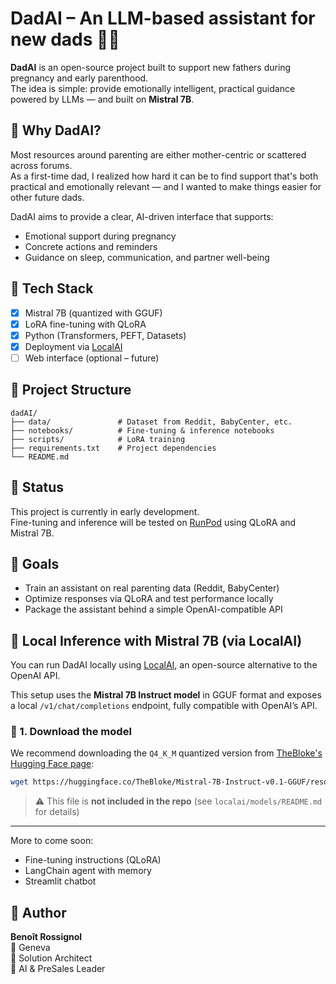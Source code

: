 # DadAI – An LLM-based assistant for new dads 🤖👶

**DadAI** is an open-source project built to support new fathers during pregnancy and early parenthood.  
The idea is simple: provide emotionally intelligent, practical guidance powered by LLMs — and built on **Mistral 7B**.

## 🚀 Why DadAI?

Most resources around parenting are either mother-centric or scattered across forums.  
As a first-time dad, I realized how hard it can be to find support that's both practical and emotionally relevant — and I wanted to make things easier for other future dads.  

DadAI aims to provide a clear, AI-driven interface that supports:
- Emotional support during pregnancy
- Concrete actions and reminders
- Guidance on sleep, communication, and partner well-being

## 🧠 Tech Stack

- [x] Mistral 7B (quantized with GGUF)
- [x] LoRA fine-tuning with QLoRA
- [x] Python (Transformers, PEFT, Datasets)
- [x] Deployment via [LocalAI](https://github.com/go-skynet/LocalAI)
- [ ] Web interface (optional – future)

## 📂 Project Structure

```
dadAI/
├── data/               # Dataset from Reddit, BabyCenter, etc.
├── notebooks/          # Fine-tuning & inference notebooks
├── scripts/            # LoRA training 
├── requirements.txt    # Project dependencies
└── README.md
```

## 💬 Status

This project is currently in early development.  
Fine-tuning and inference will be tested on [RunPod](https://www.runpod.io/) using QLoRA and Mistral 7B.

## 📌 Goals

- Train an assistant on real parenting data (Reddit, BabyCenter)
- Optimize responses via QLoRA and test performance locally
- Package the assistant behind a simple OpenAI-compatible API

## 🧪 Local Inference with Mistral 7B (via LocalAI)

You can run DadAI locally using [LocalAI](https://github.com/go-skynet/LocalAI), an open-source alternative to the OpenAI API.

This setup uses the **Mistral 7B Instruct model** in GGUF format and exposes a local `/v1/chat/completions` endpoint, fully compatible with OpenAI’s API.

### 🧠 1. Download the model

We recommend downloading the `Q4_K_M` quantized version from [TheBloke's Hugging Face page](https://huggingface.co/TheBloke/Mistral-7B-Instruct-v0.1-GGUF):

```bash
wget https://huggingface.co/TheBloke/Mistral-7B-Instruct-v0.1-GGUF/resolve/main/mistral-7b-instruct-v0.1.Q4_K_M.gguf -P localai/models/
```

> ⚠️ This file is **not included in the repo** (see `localai/models/README.md` for details)

---

More to come soon:
- Fine-tuning instructions (QLoRA)
- LangChain agent with memory
- Streamlit chatbot

## 👤 Author

**Benoît Rossignol**  
📍 Geneva  
💼 Solution Architect  
🧠 AI & PreSales Leader
